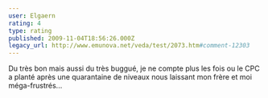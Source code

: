 ```yaml
---
user: Elgaern
rating: 4
type: rating
published: 2009-11-04T18:56:26.000Z
legacy_url: http://www.emunova.net/veda/test/2073.htm#comment-12303
---
```

Du très bon mais aussi du très buggué, je ne compte plus les fois ou le CPC a planté après une quarantaine de niveaux nous laissant mon frère et moi méga-frustrés...